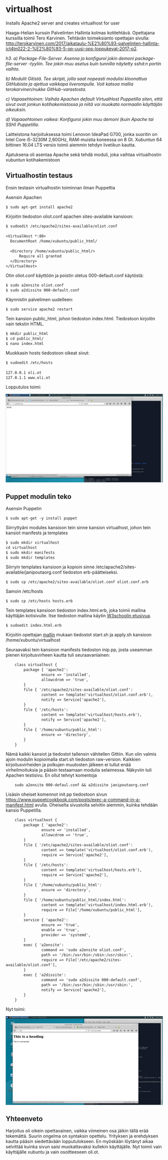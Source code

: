 # virtualhost
Installs Apache2 server and creates virtualhost for user



Haaga-Helian kurssin Palvelinten Hallinta kolmas kotitehtävä. Opettajana kurssilla toimii Tero Karvinen. Tehtävän toimeksianto opettajan sivulla: http://terokarvinen.com/2017/aikataulu-%E2%80%93-palvelinten-hallinta-ict4tn022-2-%E2%80%93-5-op-uusi-ops-loppukevat-2017-p2.

*h3. a) Package-File-Server. Asenna ja konfiguroi jokin demoni package-file-server -tyyliin. Tee jokin muu asetus kuin tunnilla näytetty sshd:n portin vaihto.*

*b) Modulit Gitistä. Tee skripti, jolla saat nopeasti modulisi kloonattua GitHubista ja ajettua vaikkapa liverompulle. Voit katsoa mallia terokarvinen/nukke GitHub-varastosta.* 

*c) Vapaaehtoinen: Vaihda Apachen default VirtualHost Puppetilla siten, että sivut ovat jonkun kotihakemistossa ja niitä voi muokata normaalin käyttäjän oikeuksin.* 

*d) Vapaaehtoinen vaikea: Konfiguroi jokin muu demoni (kuin Apache tai SSH) Puppetilla.*

Laitteistona harjoituksessa toimi Lenovon IdeaPad G700, jonka suoritin on Intel Core i5-3230M 2,60GHz, RAM-muistia koneessa on 8 Gt. Xubuntun 64 bittinen 16.04 LTS versio toimii aiemmin tehdyn livetikun kautta.

Ajatuksena oli asentaa Apache sekä tehdä moduli, joka vaihtaa virtualhostin xubuntun kotihakemistoon

## Virtualhostin testaus

Ensin testasin virtualhostin toiminnan ilman Puppettia

Asensin Apachen

    $ sudo apt-get install apache2
  
Kirjoitin tiedoston oliot.conf apachen sites-available kansioon:

    $ sudoedit /etc/apache2/sites-available/oliot.conf
  
    <VirtualHost *:80>
      DocumentRoot /home/xubuntu/public_html/

      <Directory /home/xubuntu/public_html/>
          Require all granted
      </Directory>
    </VirtualHost>
  
Otin oliot.conf käyttöön ja poistin oletus 000-default.conf käytöstä:

    $ sudo a2ensite oliot.conf  
    $ sudo a2dissite 000-default.conf
  
Käynnistin palvelimen uudelleen:

    $ sudo service apache2 restart 

Tein kansion public_html, johon tiedoston index.html. Tiedostoon kirjoitin vain tekstin HTML.

    $ mkdir public_html
    $ cd public_html/
    $ nano index.html

Muokkasin hosts tiedostoon oikeat sivut:

    $ sudoedit /etc/hosts
  
    127.0.0.1 oli.ot
    127.0.1.1 www.oli.ot
  
Lopputulos toimi:

![screenshot](/html.png)

## Puppet modulin teko

Asensin Puppetin

    $ sudo apt-get -y install puppet

Siirryttyäni modules kansioon tein sinne kansion virtualhost, johon tein kansiot manifests ja templates

    $ sudo mkdir virtualhost
    cd virtualhost
    $ sudo mkdir manifests
    $ sudo mkdir templates
    
Siirryin templates kansioon ja kopioin sinne /etc/apache2/sites-available/janipoutaorg.conf tiedoston erb-päätteiseksi.

    $ sudo cp /etc/apache2/sites-available/oliot.conf oliot.conf.erb
    
Samoin /etc/hosts

    $ sudo cp /etc/hosts hosts.erb
    
Tein templates kansioon tiedoston index.html.erb, joka toimii mallina käyttäjän kotisivulle. Itse tiedoston mallina käytin [W3schoolin etusivua](https://www.w3schools.com/).
    
    $ sudoedit index.html.erb
    
Kirjoitin opettajan [mallin](https://github.com/terokarvinen/nukke) mukaan tiedostot start.sh ja apply.sh kansioon /home/xubuntu/virtualhost

Seuraavaksi tein kansioon manifests tiedoston inip.pp, josta useamman pienen kirjoitusvirheen kautta tuli seuraavanlainen:

        class virtualhost {
            package { 'apache2':
                    ensure => 'installed',
                    allowcdrom => 'true',
            }
            file { '/etc/apache2/sites-available/oliot.conf':
                    content => template('virtualhost/oliot.conf.erb'),
                    notify => Service['apache2'],
            }
            file { '/etc/hosts':
                    content => template('virtualhost/hosts.erb'),
                    notify => Service['apache2'],
            }
            file { '/home/xubuntu/public_html':
                    ensure => 'directory',
            }
        }

Nämä kaikki kansiot ja tiedostot tallensin vähitellen Gittiin. Kun olin valmis ajoin modulin kopioimalla start.sh tiedoston raw-version.
Kaikkien kirjoitusvirheiden ja polkujen muutosten jälkeen ei tullut enää virheilmoituksia ja pääsin testaamaan modulia selaimessa.
Näkyviin tuli Apachen testisivu. En ollut tehnyt komentoja

        sudo a2ensite 000-defaul.conf && a2dissite janipoutaorg.conf

Lisäsin oheiset komennot init.pp tiedostoon sivun https://www.puppetcookbook.com/posts/exec-a-command-in-a-manifest.html avulla. Oheiselta sivustolta selvitin aiemmin, kuinka tehdään kansio Puppetilla.

        class virtualhost {
            package { 'apache2':
                    ensure => 'installed',
                    allowcdrom => 'true',
            }
            file { '/etc/apache2/sites-available/oliot.conf':
                    content => template('virtualhost/oliot.conf.erb'),
                    require => Service['apache2'],
            }
            file { '/etc/hosts':
                    content => template('virtualhost/hosts.erb'),
                    require => Service['apache2'],
            }
            file { '/home/xubuntu/public_html':
                    ensure => 'directory',
            }
            file { '/home/xubuntu/public_html/index.html':
                    content => template('virtualhost/index.html.erb'),
                    require => File['/home/xubuntu/public_html'],
            }
            service { 'apache2':
                    ensure => 'true',
                    enable => 'true',
                    provider => 'systemd',
            }
            exec { 'a2ensite':
                    command => 'sudo a2ensite oliot.conf',
                    path => '/bin:/usr/bin:/sbin:/usr/sbin:',
                    require => File['/etc/apache2/sites-available/oliot.conf'],
            }
            exec { 'a2dissite':
                    command => 'sudo a2dissite 000-default.conf',
                    path => '/bin:/usr/bin:/sbin:/usr/sbin:',
                    notify => Service['apache2'],
            }
        }
  Nyt toimi:
  
  ![html](/oli.ot.png)
  
  ## Yhteenveto
  
Harjoitus oli oikein opettavainen, vaikka viimeinen osa jäikin tällä erää tekemättä. Suurin ongelma on syntaksin opettelu. Yrityksen ja erehdyksen kautta pääsin siedettävään lopputulokseen. En myöskään löytänyt aikaa selvittää kuinka sivun saisi muokattavaksi kullekin käyttäjälle. Nyt toimii vain käyttäjälle xubuntu ja vain osoitteeseen oli.ot.
